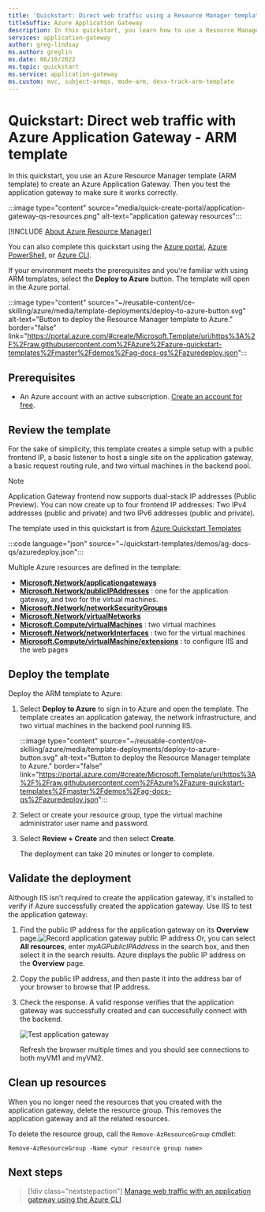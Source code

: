 ```yaml
---
title: 'Quickstart: Direct web traffic using a Resource Manager template'
titleSuffix: Azure Application Gateway
description: In this quickstart, you learn how to use a Resource Manager template to create an Azure Application Gateway that directs web traffic to virtual machines in a backend pool.
services: application-gateway
author: greg-lindsay
ms.author: greglin
ms.date: 06/10/2022
ms.topic: quickstart
ms.service: application-gateway
ms.custom: mvc, subject-armqs, mode-arm, devx-track-arm-template
---
```


# Quickstart: Direct web traffic with Azure Application Gateway - ARM template

In this quickstart, you use an Azure Resource Manager template (ARM template) to create an Azure Application Gateway. Then you test the application gateway to make sure it works correctly.

:::image type="content" source="media/quick-create-portal/application-gateway-qs-resources.png" alt-text="application gateway resources":::

[!INCLUDE [About Azure Resource Manager](../../includes/resource-manager-quickstart-introduction.md)]

You can also complete this quickstart using the [Azure portal](quick-create-portal.md), [Azure PowerShell](quick-create-powershell.md), or [Azure CLI](quick-create-cli.md).

If your environment meets the prerequisites and you're familiar with using ARM templates, select the **Deploy to Azure** button. The template will open in the Azure portal.

:::image type="content" source="~/reusable-content/ce-skilling/azure/media/template-deployments/deploy-to-azure-button.svg" alt-text="Button to deploy the Resource Manager template to Azure." border="false" link="https://portal.azure.com/#create/Microsoft.Template/uri/https%3A%2F%2Fraw.githubusercontent.com%2FAzure%2Fazure-quickstart-templates%2Fmaster%2Fdemos%2Fag-docs-qs%2Fazuredeploy.json":::

## Prerequisites

- An Azure account with an active subscription. [Create an account for free](https://azure.microsoft.com/free/?WT.mc_id=A261C142F).

## Review the template

For the sake of simplicity, this template creates a simple setup with a public frontend IP, a basic listener to host a single site on the application gateway, a basic request routing rule, and two virtual machines in the backend pool.

  > [!NOTE]
  > Application Gateway frontend now supports dual-stack IP addresses (Public Preview). You can now create up to four frontend IP addresses: Two IPv4 addresses (public and private) and two IPv6 addresses (public and private).

The template used in this quickstart is from [Azure Quickstart Templates](https://azure.microsoft.com/resources/templates/ag-docs-qs/)

:::code language="json" source="~/quickstart-templates/demos/ag-docs-qs/azuredeploy.json":::

Multiple Azure resources are defined in the template:

- [**Microsoft.Network/applicationgateways**](/azure/templates/microsoft.network/applicationgateways)
- [**Microsoft.Network/publicIPAddresses**](/azure/templates/microsoft.network/publicipaddresses) : one for the application gateway, and two for the virtual machines.
- [**Microsoft.Network/networkSecurityGroups**](/azure/templates/microsoft.network/networksecuritygroups)
- [**Microsoft.Network/virtualNetworks**](/azure/templates/microsoft.network/virtualnetworks)
- [**Microsoft.Compute/virtualMachines**](/azure/templates/microsoft.compute/virtualmachines) : two virtual machines
- [**Microsoft.Network/networkInterfaces**](/azure/templates/microsoft.network/networkinterfaces) : two for the virtual machines
- [**Microsoft.Compute/virtualMachine/extensions**](/azure/templates/microsoft.compute/virtualmachines/extensions) : to configure IIS and the web pages

## Deploy the template

Deploy the ARM template to Azure:

1. Select **Deploy to Azure** to sign in to Azure and open the template. The template creates an application gateway, the network infrastructure, and two virtual machines in the backend pool running IIS.

   :::image type="content" source="~/reusable-content/ce-skilling/azure/media/template-deployments/deploy-to-azure-button.svg" alt-text="Button to deploy the Resource Manager template to Azure." border="false" link="https://portal.azure.com/#create/Microsoft.Template/uri/https%3A%2F%2Fraw.githubusercontent.com%2FAzure%2Fazure-quickstart-templates%2Fmaster%2Fdemos%2Fag-docs-qs%2Fazuredeploy.json":::

2. Select or create your resource group, type the virtual machine administrator user name and password.
3. Select **Review + Create** and then select **Create**.

   The deployment can take 20 minutes or longer to complete.

## Validate the deployment

Although IIS isn't required to create the application gateway, it's installed to verify if Azure successfully created the application gateway. Use IIS to test the application gateway:

1. Find the public IP address for the application gateway on its **Overview** page.![Record application gateway public IP address](./media/application-gateway-create-gateway-portal/application-gateway-record-ag-address.png) Or, you can select **All resources**, enter *myAGPublicIPAddress* in the search box, and then select it in the search results. Azure displays the public IP address on the **Overview** page.
2. Copy the public IP address, and then paste it into the address bar of your browser to browse that IP address.
3. Check the response. A valid response verifies that the application gateway was successfully created and can successfully connect with the backend.

   ![Test application gateway](./media/application-gateway-create-gateway-portal/application-gateway-iistest.png)

   Refresh the browser multiple times and you should see connections to both myVM1 and myVM2.

## Clean up resources

When you no longer need the resources that you created with the application gateway, delete the resource group. This removes the application gateway and all the related resources.

To delete the resource group, call the `Remove-AzResourceGroup` cmdlet:

```azurepowershell-interactive
Remove-AzResourceGroup -Name <your resource group name>
```

## Next steps

> [!div class="nextstepaction"]
> [Manage web traffic with an application gateway using the Azure CLI](./tutorial-manage-web-traffic-cli.md)
